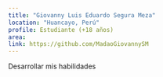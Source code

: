 ```yaml
---
title: "Giovanny Luis Eduardo Segura Meza"
location: "Huancayo, Perú"
profile: Estudiante (+18 años)
area: 
link: https://github.com/MadaoGiovannySM
---
```


Desarrollar mis habilidades